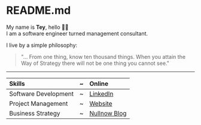 # README.md

My name is **Tey**, hello 👋🏾  
I am a software engineer turned management consultant.

I live by a simple philosophy:  
> "... From one thing, know ten thousand things. When you attain the Way of Strategy there will not be one thing you cannot see."

---

Skills | ~ | Online
:--- | --- | :---
Software Development | ~ | [LinkedIn](https://linkedin.com/in/nullthefirst)
Project Management | ~ | [Website](https://ninte.dev)
Business Strategy | ~ | [Nullnow Blog](https://blog.nullnow.com)
